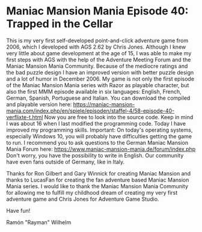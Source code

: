 # Maniac Mansion Mania Episode 40: Trapped in the Cellar

This is my very first self-developed point-and-click adventure game from 2006, which I developed with AGS 2.62 by Chris Jones. Although I knew very little about game development at the age of 15, I was able to make my first steps with AGS with the help of the Adventure Meeting Forum and the Maniac Mansion Mania Community. 
Because of the mediocre ratings and the bad puzzle design I have an improved version with better puzzle design and a lot of humor in December 2006. My game is not only the first episode of the Maniac Mansion Mania series with Razor as playable character, 
but also the first MMM episode available in six languages: English, French, German, Spanish, Portuguese and Italian. 
You can download the compiled and playable version here: https://maniac-mansion-mania.com/index.php/en/spiele/episoden/staffel-4/58-episode-40-verflixte-t.html Now you are free to look into the source code. 
Keep in mind I was about 16 when I last modified the programming code. Today I have improved my programming skills. 
Important: On today's operating systems, especially Windows 10, you will probably have difficulties getting the game to run. 
I recommend you to ask questions to the German Maniac Mansion Mania Forum here: https://www.maniac-mansion-mania.de/forum/index.php Don't worry, you have the possibility to write in English. Our community have even fans outside of Germany, like in Italy. 

Thanks for Ron Gilbert and Gary Winnick for creating Maniac Mansion and thanks to LucasFan for creating the fan adventure based Maniac Mansion Mania series. 
I would like to thank the Maniac Mansion Mania Community for allowing me to fulfill my childhood dream of creating my very first adventure game and Chris Jones for Adventure Game Studio.

Have fun!

Ramón "Rayman" Wilhelm

